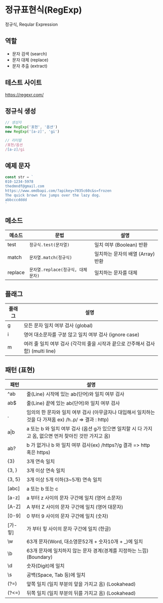 # 정규표현식(RegExp)

정규식, Reqular Expression

## 역할

- 문자 검색 (search)
- 문자 대체 (replace)
- 문자 추출 (extract)

## 테스트 사이트

https://regexr.com/

## 정규식 생성

```js
// 생성자
new RegExp('표현', '옵션')
new RegExp('[a-z]', 'gi')

// 리터럴
/표현/옵션
/[a-z]/gi
```

## 예제 문자

```js
const str = `
010-1234-5978
thedmndf@gmail.com
https://www.omdbapi.com/?apikey=7035c60c&s=frozen
The quick brown fox jumps over the lazy dog.
abbcccdddd
`
```

## 메소드

메소드 | 문법 | 설명
--|--|--
test | `정규식.test(문자열)` | 일치 여부 (Boolean) 반환
match | `문자열.match(정규식)` | 일치하는 문자의 배열 (Array) 반환
replace | `문자열.replace(정규식, 대체문자)` | 일치하는 문자를 대체

## 플래그

플래그 | 설명
--|--
g | 모든 문자 일치 여부 검사 (global)
i | 영어 대소문자를 구분 않고 일치 여부 검사 (ignore case)
m | 여러 줄 일치 여부 검사 (각각의 줄을 시작과 끝으로 간주해서 검사함) (multi line)

## 패턴 (표현)

패턴 | 설명
--|--
^ab | 줄(Line) 시작에 있는 ab(단어)와 일치 여부 검사
ab$ | 줄(Line) 끝에 있는 ab(단어)와 일치 여부 검사 
. | 임의의 한 문자와 일치 여부 검사 (아무글자나 대입해서 일치하는것을 다 가져옴 ex) /h..p/ => 결과 : http)
a&verbar;b | a 또는 b 와 일치 여부 검사 (옵션 g가 있으면 일치할 시 다 가지고 옴, 없으면 먼저 찾아진 것만 가지고 옴)
ab? | b 가 없거나 b 와 일치 여부 검사(ex) /https?/g 결과 => http 혹은 https)
{3} | 3개 연속 일치
{3, } | 3개 이상 연속 일치
{3, 5} | 3개 이상 5개 이하(3~5개) 연속 일치
[abc] | a 또는 b 또는 c
[a-z] | a 부터 z 사이의 문자 구간에 일치 (영어 소문자)
[A-Z] | A 부터 Z 사이의 문자 구간에 일치 (영어 대문자)
[0-9] | 0 부터 9 사이의 문자 구간에 일치 (숫자)
[가-힣] | 가 부터 힣 사이의 문자 구간에 일치 (한글)
\w | 63개 문자(Word, 대소영문52개 + 숫자10개 + _)에 일치
\b | 63개 문자에 일치하지 않는 문자 경계(경계를 지정하는 느낌)(Boundary)
\d | 숫자(Digit)에 일치
\s | 공백(Space, Tab 등)에 일치
(?=) | 앞쪽 일치 (일치 부분의 앞을 가지고 옴) (Lookahead)
(?<=) | 뒤쪽 일치 (일치 부분의 뒤를 가지고 옴) (Lookahead)
